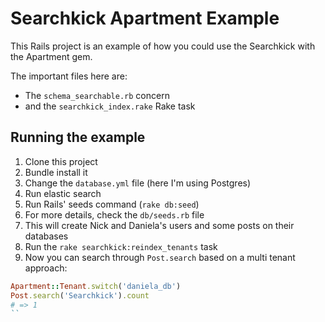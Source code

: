 # Searchkick Apartment Example

This Rails project is an example of how you could use the Searchkick with the Apartment gem.

The important files here are:

- The `schema_searchable.rb` concern
- and the `searchkick_index.rake` Rake task

## Running the example

1. Clone this project
2. Bundle install it
3. Change the `database.yml` file (here I'm using Postgres)
4. Run elastic search
5. Run Rails' seeds command (`rake db:seed`)
  1. For more details, check the `db/seeds.rb` file
  2. This will create Nick and Daniela's users and some posts on their databases
6. Run the `rake searchkick:reindex_tenants` task
7. Now you can search through `Post.search` based on a multi tenant approach:

```ruby
Apartment::Tenant.switch('daniela_db')
Post.search('Searchkick').count
# => 1
``
